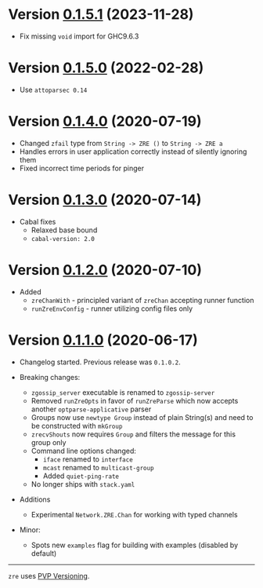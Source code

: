 # Version [0.1.5.1](https://github.com/sorki/haskell-zre/compare/0.1.5.0...0.1.5.1) (2023-11-28)

* Fix missing `void` import for GHC9.6.3

# Version [0.1.5.0](https://github.com/sorki/haskell-zre/compare/0.1.4.0...0.1.5.0) (2022-02-28)

* Use `attoparsec 0.14`

# Version [0.1.4.0](https://github.com/sorki/haskell-zre/compare/0.1.3.0...0.1.4.0) (2020-07-19)

* Changed `zfail` type from `String -> ZRE ()` to `String -> ZRE a`
* Handles errors in user application correctly instead of silently ignoring them
* Fixed incorrect time periods for pinger

# Version [0.1.3.0](https://github.com/sorki/haskell-zre/compare/0.1.2.0...0.1.3.0) (2020-07-14)

* Cabal fixes
  * Relaxed base bound
  * `cabal-version: 2.0`

# Version [0.1.2.0](https://github.com/sorki/haskell-zre/compare/0.1.1.0...0.1.2.0) (2020-07-10)

* Added
  * `zreChanWith` - principled variant of `zreChan` accepting runner function
  * `runZreEnvConfig` - runner utilizing config files only

# Version [0.1.1.0](https://github.com/sorki/haskell-zre/compare/0.1.0.2...0.1.1.0) (2020-06-17)

* Changelog started. Previous release was `0.1.0.2`.

* Breaking changes:
  * `zgossip_server` executable is renamed to `zgossip-server`
  * Removed `runZreOpts` in favor of `runZreParse` which now accepts another `optparse-applicative` parser
  * Groups now use `newtype Group` instead of plain String(s)
    and need to be constructed with `mkGroup`
  * `zrecvShouts` now requires `Group` and filters the message for this group only
  * Command line options changed:
    * `iface` renamed to `interface`
    * `mcast` renamed to `multicast-group`
    * Added `quiet-ping-rate`
  * No longer ships with `stack.yaml`

* Additions
  * Experimental `Network.ZRE.Chan` for working with typed channels

* Minor:
  * Spots new `examples` flag for building with examples (disabled by default)

---

`zre` uses [PVP Versioning][1].

[1]: https://pvp.haskell.org

